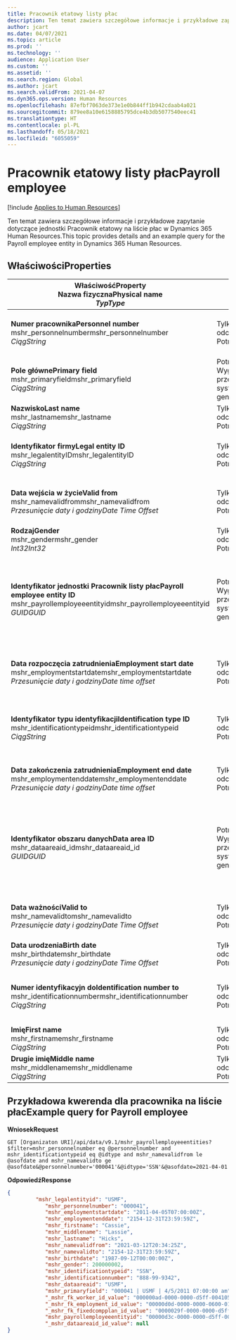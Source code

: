 ```yaml
---
title: Pracownik etatowy listy płac
description: Ten temat zawiera szczegółowe informacje i przykładowe zapytanie dotyczące jednostki Pracownik etatowy na liście płac w Dynamics 365 Human Resources.
author: jcart
ms.date: 04/07/2021
ms.topic: article
ms.prod: ''
ms.technology: ''
audience: Application User
ms.custom: ''
ms.assetid: ''
ms.search.region: Global
ms.author: jcart
ms.search.validFrom: 2021-04-07
ms.dyn365.ops.version: Human Resources
ms.openlocfilehash: 87efbf7063de373e1e0b844ff1b942cdaab4a021
ms.sourcegitcommit: 879ee8a10e6158885795dce4b3db5077540eec41
ms.translationtype: HT
ms.contentlocale: pl-PL
ms.lasthandoff: 05/18/2021
ms.locfileid: "6055059"
---
```

# <a name="payroll-employee"></a><span data-ttu-id="f3959-103">Pracownik etatowy listy płac</span><span class="sxs-lookup"><span data-stu-id="f3959-103">Payroll employee</span></span>

[!include [Applies to Human Resources](../includes/applies-to-hr.md)]

<span data-ttu-id="f3959-104">Ten temat zawiera szczegółowe informacje i przykładowe zapytanie dotyczące jednostki Pracownik etatowy na liście płac w Dynamics 365 Human Resources.</span><span class="sxs-lookup"><span data-stu-id="f3959-104">This topic provides details and an example query for the Payroll employee entity in Dynamics 365 Human Resources.</span></span>

## <a name="properties"></a><span data-ttu-id="f3959-105">Właściwości</span><span class="sxs-lookup"><span data-stu-id="f3959-105">Properties</span></span>

| <span data-ttu-id="f3959-106">Właściwość</span><span class="sxs-lookup"><span data-stu-id="f3959-106">Property</span></span><br><span data-ttu-id="f3959-107">**Nazwa fizyczna**</span><span class="sxs-lookup"><span data-stu-id="f3959-107">**Physical name**</span></span><br><span data-ttu-id="f3959-108">**_Typ_**</span><span class="sxs-lookup"><span data-stu-id="f3959-108">**_Type_**</span></span> | <span data-ttu-id="f3959-109">Użycie</span><span class="sxs-lookup"><span data-stu-id="f3959-109">Use</span></span> | <span data-ttu-id="f3959-110">opis</span><span class="sxs-lookup"><span data-stu-id="f3959-110">Description</span></span> |
| --- | --- | --- |
| <span data-ttu-id="f3959-111">**Numer pracownika**</span><span class="sxs-lookup"><span data-stu-id="f3959-111">**Personnel number**</span></span><br><span data-ttu-id="f3959-112">mshr_personnelnumber</span><span class="sxs-lookup"><span data-stu-id="f3959-112">mshr_personnelnumber</span></span><br><span data-ttu-id="f3959-113">*Ciąg*</span><span class="sxs-lookup"><span data-stu-id="f3959-113">*String*</span></span> | <span data-ttu-id="f3959-114">Tylko do odczytu</span><span class="sxs-lookup"><span data-stu-id="f3959-114">Read-only</span></span><br><span data-ttu-id="f3959-115">Potrzebne</span><span class="sxs-lookup"><span data-stu-id="f3959-115">Required</span></span> | <span data-ttu-id="f3959-116">Unikalny numer personelu pracownika.</span><span class="sxs-lookup"><span data-stu-id="f3959-116">The employee's unique personnel number.</span></span> |
| <span data-ttu-id="f3959-117">**Pole główne**</span><span class="sxs-lookup"><span data-stu-id="f3959-117">**Primary field**</span></span><br><span data-ttu-id="f3959-118">mshr_primaryfield</span><span class="sxs-lookup"><span data-stu-id="f3959-118">mshr_primaryfield</span></span><br><span data-ttu-id="f3959-119">*Ciąg*</span><span class="sxs-lookup"><span data-stu-id="f3959-119">*String*</span></span> | <span data-ttu-id="f3959-120">Potrzebne</span><span class="sxs-lookup"><span data-stu-id="f3959-120">Required</span></span><br><span data-ttu-id="f3959-121">Wygenerowany przez system</span><span class="sxs-lookup"><span data-stu-id="f3959-121">System generated</span></span> |  |
| <span data-ttu-id="f3959-122">**Nazwisko**</span><span class="sxs-lookup"><span data-stu-id="f3959-122">**Last name**</span></span><br><span data-ttu-id="f3959-123">mshr_lastname</span><span class="sxs-lookup"><span data-stu-id="f3959-123">mshr_lastname</span></span><br><span data-ttu-id="f3959-124">*Ciąg*</span><span class="sxs-lookup"><span data-stu-id="f3959-124">*String*</span></span> | <span data-ttu-id="f3959-125">Tylko do odczytu</span><span class="sxs-lookup"><span data-stu-id="f3959-125">Read only</span></span><br><span data-ttu-id="f3959-126">Potrzebne</span><span class="sxs-lookup"><span data-stu-id="f3959-126">Required</span></span> | <span data-ttu-id="f3959-127">Nazwisko pracownika.</span><span class="sxs-lookup"><span data-stu-id="f3959-127">Employee last name.</span></span> |
| <span data-ttu-id="f3959-128">**Identyfikator firmy**</span><span class="sxs-lookup"><span data-stu-id="f3959-128">**Legal entity ID**</span></span><br><span data-ttu-id="f3959-129">mshr_legalentityID</span><span class="sxs-lookup"><span data-stu-id="f3959-129">mshr_legalentityID</span></span><br><span data-ttu-id="f3959-130">*Ciąg*</span><span class="sxs-lookup"><span data-stu-id="f3959-130">*String*</span></span> | <span data-ttu-id="f3959-131">Tylko do odczytu</span><span class="sxs-lookup"><span data-stu-id="f3959-131">Read-only</span></span><br><span data-ttu-id="f3959-132">Potrzebne</span><span class="sxs-lookup"><span data-stu-id="f3959-132">Required</span></span> | <span data-ttu-id="f3959-133">Określa osobę prawną (firmę).</span><span class="sxs-lookup"><span data-stu-id="f3959-133">Specifies the legal entity (company).</span></span> |
| <span data-ttu-id="f3959-134">**Data wejścia w życie**</span><span class="sxs-lookup"><span data-stu-id="f3959-134">**Valid from**</span></span><br><span data-ttu-id="f3959-135">mshr_namevalidfrom</span><span class="sxs-lookup"><span data-stu-id="f3959-135">mshr_namevalidfrom</span></span><br><span data-ttu-id="f3959-136">*Przesunięcie daty i godziny*</span><span class="sxs-lookup"><span data-stu-id="f3959-136">*Date Time Offset*</span></span> | <span data-ttu-id="f3959-137">Tylko do odczytu</span><span class="sxs-lookup"><span data-stu-id="f3959-137">Read-only</span></span> <br><span data-ttu-id="f3959-138">Potrzebne</span><span class="sxs-lookup"><span data-stu-id="f3959-138">Required</span></span> | <span data-ttu-id="f3959-139">Data, od której ważne są informacje o pracowniku.</span><span class="sxs-lookup"><span data-stu-id="f3959-139">Date the employee information is valid from.</span></span>  |
| <span data-ttu-id="f3959-140">**Rodzaj**</span><span class="sxs-lookup"><span data-stu-id="f3959-140">**Gender**</span></span><br><span data-ttu-id="f3959-141">mshr_gender</span><span class="sxs-lookup"><span data-stu-id="f3959-141">mshr_gender</span></span><br><span data-ttu-id="f3959-142">*Int32*</span><span class="sxs-lookup"><span data-stu-id="f3959-142">*Int32*</span></span> | <span data-ttu-id="f3959-143">Tylko do odczytu</span><span class="sxs-lookup"><span data-stu-id="f3959-143">Read-only</span></span><br><span data-ttu-id="f3959-144">Potrzebne</span><span class="sxs-lookup"><span data-stu-id="f3959-144">Required</span></span> | <span data-ttu-id="f3959-145">Płeć pracownika.</span><span class="sxs-lookup"><span data-stu-id="f3959-145">The employee's gender.</span></span> |
| <span data-ttu-id="f3959-146">**Identyfikator jednostki Pracownik listy płac**</span><span class="sxs-lookup"><span data-stu-id="f3959-146">**Payroll employee entity ID**</span></span><br><span data-ttu-id="f3959-147">mshr_payrollemployeeentityid</span><span class="sxs-lookup"><span data-stu-id="f3959-147">mshr_payrollemployeeentityid</span></span><br><span data-ttu-id="f3959-148">*GUID*</span><span class="sxs-lookup"><span data-stu-id="f3959-148">*GUID*</span></span> | <span data-ttu-id="f3959-149">Potrzebne</span><span class="sxs-lookup"><span data-stu-id="f3959-149">Required</span></span><br><span data-ttu-id="f3959-150">Wygenerowany przez system</span><span class="sxs-lookup"><span data-stu-id="f3959-150">System generated</span></span> | <span data-ttu-id="f3959-151">Wygenerowana przez system wartość identyfikatora GUID w celu unikatowego zidentyfikowania pracownika.</span><span class="sxs-lookup"><span data-stu-id="f3959-151">A system-generated GUID value to uniquely identify the employee.</span></span> |
| <span data-ttu-id="f3959-152">**Data rozpoczęcia zatrudnienia**</span><span class="sxs-lookup"><span data-stu-id="f3959-152">**Employment start date**</span></span><br><span data-ttu-id="f3959-153">mshr_employmentstartdate</span><span class="sxs-lookup"><span data-stu-id="f3959-153">mshr_employmentstartdate</span></span><br><span data-ttu-id="f3959-154">*Przesunięcie daty i godziny*</span><span class="sxs-lookup"><span data-stu-id="f3959-154">*Date time offset*</span></span> | <span data-ttu-id="f3959-155">Tylko do odczytu</span><span class="sxs-lookup"><span data-stu-id="f3959-155">Read-only</span></span><br><span data-ttu-id="f3959-156">Potrzebne</span><span class="sxs-lookup"><span data-stu-id="f3959-156">Required</span></span> | <span data-ttu-id="f3959-157">Data rozpoczęcia zatrudnienia pracownika.</span><span class="sxs-lookup"><span data-stu-id="f3959-157">The start date of the employee's employment.</span></span> |
| <span data-ttu-id="f3959-158">**Identyfikator typu identyfikacji**</span><span class="sxs-lookup"><span data-stu-id="f3959-158">**Identification type ID**</span></span><br><span data-ttu-id="f3959-159">mshr_identificationtypeid</span><span class="sxs-lookup"><span data-stu-id="f3959-159">mshr_identificationtypeid</span></span><br><span data-ttu-id="f3959-160">*Ciąg*</span><span class="sxs-lookup"><span data-stu-id="f3959-160">*String*</span></span> |<span data-ttu-id="f3959-161">Tylko do odczytu</span><span class="sxs-lookup"><span data-stu-id="f3959-161">Read-only</span></span><br><span data-ttu-id="f3959-162">Potrzebne</span><span class="sxs-lookup"><span data-stu-id="f3959-162">Required</span></span> | <span data-ttu-id="f3959-163">Typ identyfikacji zdefiniowany dla pracownika.</span><span class="sxs-lookup"><span data-stu-id="f3959-163">The identification type defined for the employee.</span></span> |
| <span data-ttu-id="f3959-164">**Data zakończenia zatrudnienia**</span><span class="sxs-lookup"><span data-stu-id="f3959-164">**Employment end date**</span></span><br><span data-ttu-id="f3959-165">mshr_employmentenddate</span><span class="sxs-lookup"><span data-stu-id="f3959-165">mshr_employmentenddate</span></span><br><span data-ttu-id="f3959-166">*Przesunięcie daty i godziny*</span><span class="sxs-lookup"><span data-stu-id="f3959-166">*Date time offset*</span></span> | <span data-ttu-id="f3959-167">Tylko do odczytu</span><span class="sxs-lookup"><span data-stu-id="f3959-167">Read-only</span></span><br><span data-ttu-id="f3959-168">Potrzebne</span><span class="sxs-lookup"><span data-stu-id="f3959-168">Required</span></span> |<span data-ttu-id="f3959-169">Data zakończenia zatrudnienia pracownika.</span><span class="sxs-lookup"><span data-stu-id="f3959-169">The end of the employee's employment.</span></span>  |
| <span data-ttu-id="f3959-170">**Identyfikator obszaru danych**</span><span class="sxs-lookup"><span data-stu-id="f3959-170">**Data area ID**</span></span><br><span data-ttu-id="f3959-171">mshr_dataareaid_id</span><span class="sxs-lookup"><span data-stu-id="f3959-171">mshr_dataareaid_id</span></span><br><span data-ttu-id="f3959-172">*GUID*</span><span class="sxs-lookup"><span data-stu-id="f3959-172">*GUID*</span></span> | <span data-ttu-id="f3959-173">Potrzebne</span><span class="sxs-lookup"><span data-stu-id="f3959-173">Required</span></span> <br><span data-ttu-id="f3959-174">Wygenerowany przez system</span><span class="sxs-lookup"><span data-stu-id="f3959-174">System generated</span></span> | <span data-ttu-id="f3959-175">Wygenerowana przez system wartość identyfikatora GUID identyfikująca osobę prawną (firmę).</span><span class="sxs-lookup"><span data-stu-id="f3959-175">System-generated GUID value identifying the legal entity (company).</span></span> |
| <span data-ttu-id="f3959-176">**Data ważności**</span><span class="sxs-lookup"><span data-stu-id="f3959-176">**Valid to**</span></span><br><span data-ttu-id="f3959-177">mshr_namevalidto</span><span class="sxs-lookup"><span data-stu-id="f3959-177">mshr_namevalidto</span></span><br><span data-ttu-id="f3959-178">*Przesunięcie daty i godziny*</span><span class="sxs-lookup"><span data-stu-id="f3959-178">*Date Time Offset*</span></span> |  <span data-ttu-id="f3959-179">Tylko do odczytu</span><span class="sxs-lookup"><span data-stu-id="f3959-179">Read-only</span></span><br><span data-ttu-id="f3959-180">Potrzebne</span><span class="sxs-lookup"><span data-stu-id="f3959-180">Required</span></span> | <span data-ttu-id="f3959-181">Data, do której ważne są informacje o pracowniku.</span><span class="sxs-lookup"><span data-stu-id="f3959-181">Date the employee information is valid to.</span></span> |
| <span data-ttu-id="f3959-182">**Data urodzenia**</span><span class="sxs-lookup"><span data-stu-id="f3959-182">**Birth date**</span></span><br><span data-ttu-id="f3959-183">mshr_birthdate</span><span class="sxs-lookup"><span data-stu-id="f3959-183">mshr_birthdate</span></span><br><span data-ttu-id="f3959-184">*Przesunięcie daty i godziny*</span><span class="sxs-lookup"><span data-stu-id="f3959-184">*Date Time Offset*</span></span> | <span data-ttu-id="f3959-185">Tylko do odczytu</span><span class="sxs-lookup"><span data-stu-id="f3959-185">Read-only</span></span> <br><span data-ttu-id="f3959-186">Potrzebne</span><span class="sxs-lookup"><span data-stu-id="f3959-186">Required</span></span> | <span data-ttu-id="f3959-187">Data urodzenia pracownika</span><span class="sxs-lookup"><span data-stu-id="f3959-187">The employee's birth date</span></span> |
| <span data-ttu-id="f3959-188">**Numer identyfikacyjn do**</span><span class="sxs-lookup"><span data-stu-id="f3959-188">**Identification number to**</span></span><br><span data-ttu-id="f3959-189">mshr_identificationnumber</span><span class="sxs-lookup"><span data-stu-id="f3959-189">mshr_identificationnumber</span></span><br><span data-ttu-id="f3959-190">*Ciąg*</span><span class="sxs-lookup"><span data-stu-id="f3959-190">*String*</span></span> | <span data-ttu-id="f3959-191">Tylko do odczytu</span><span class="sxs-lookup"><span data-stu-id="f3959-191">Read-only</span></span> <br><span data-ttu-id="f3959-192">Potrzebne</span><span class="sxs-lookup"><span data-stu-id="f3959-192">Required</span></span> |<span data-ttu-id="f3959-193">Numer identyfikacji zdefiniowany dla pracownika.</span><span class="sxs-lookup"><span data-stu-id="f3959-193">The identification number defined for the employee.</span></span>  |
| <span data-ttu-id="f3959-194">**Imię**</span><span class="sxs-lookup"><span data-stu-id="f3959-194">**First name**</span></span><br><span data-ttu-id="f3959-195">mshr_firstname</span><span class="sxs-lookup"><span data-stu-id="f3959-195">mshr_firstname</span></span><br><span data-ttu-id="f3959-196">*Ciąg*</span><span class="sxs-lookup"><span data-stu-id="f3959-196">*String*</span></span> | <span data-ttu-id="f3959-197">Tylko do odczytu</span><span class="sxs-lookup"><span data-stu-id="f3959-197">Read-only</span></span><br><span data-ttu-id="f3959-198">Potrzebne</span><span class="sxs-lookup"><span data-stu-id="f3959-198">Required</span></span> | <span data-ttu-id="f3959-199">Imię pracownika.</span><span class="sxs-lookup"><span data-stu-id="f3959-199">Employee first name.</span></span> |
| <span data-ttu-id="f3959-200">**Drugie imię**</span><span class="sxs-lookup"><span data-stu-id="f3959-200">**Middle name**</span></span><br><span data-ttu-id="f3959-201">mshr_middlename</span><span class="sxs-lookup"><span data-stu-id="f3959-201">mshr_middlename</span></span><br><span data-ttu-id="f3959-202">*Ciąg*</span><span class="sxs-lookup"><span data-stu-id="f3959-202">*String*</span></span> | <span data-ttu-id="f3959-203">Tylko do odczytu</span><span class="sxs-lookup"><span data-stu-id="f3959-203">Read-only</span></span><br><span data-ttu-id="f3959-204">Potrzebne</span><span class="sxs-lookup"><span data-stu-id="f3959-204">Required</span></span> |<span data-ttu-id="f3959-205">Drugie imię pracownika.</span><span class="sxs-lookup"><span data-stu-id="f3959-205">Employee middle name.</span></span>  |

## <a name="example-query-for-payroll-employee"></a><span data-ttu-id="f3959-206">Przykładowa kwerenda dla pracownika na liście płac</span><span class="sxs-lookup"><span data-stu-id="f3959-206">Example query for Payroll employee</span></span>

<span data-ttu-id="f3959-207">**Wniosek**</span><span class="sxs-lookup"><span data-stu-id="f3959-207">**Request**</span></span>

```http
GET [Organizaton URI]/api/data/v9.1/mshr_payrollemployeeentities?$filter=mshr_personnelnumber eq @personnelnumber and mshr_identificationtypeid eq @idtype and mshr_namevalidfrom le @asofdate and mshr_namevalidto ge @asofdate&@personnelnumber='000041'&@idtype='SSN'&@asofdate=2021-04-01
```

<span data-ttu-id="f3959-208">**Odpowiedź**</span><span class="sxs-lookup"><span data-stu-id="f3959-208">**Response**</span></span>

```json
{
         "mshr_legalentityid": "USMF",
            "mshr_personnelnumber": "000041",
            "mshr_employmentstartdate": "2011-04-05T07:00:00Z",
            "mshr_employmentenddate": "2154-12-31T23:59:59Z",
            "mshr_firstname": "Cassie",
            "mshr_middlename": "Lassie",
            "mshr_lastname": "Hicks",
            "mshr_namevalidfrom": "2021-03-12T20:34:25Z",
            "mshr_namevalidto": "2154-12-31T23:59:59Z",
            "mshr_birthdate": "1987-09-12T00:00:00Z",
            "mshr_gender": 200000002,
            "mshr_identificationtypeid": "SSN",
            "mshr_identificationnumber": "888-99-9342",
            "mshr_dataareaid": "USMF",
            "mshr_primaryfield": "000041 | USMF | 4/5/2011 07:00:00 am",
            "_mshr_fk_worker_id_value": "000000ad-0000-0000-d5ff-004105000000",
            "_mshr_fk_employment_id_value": "00000d0d-0000-0000-0600-014105000000",
            "_mshr_fk_fixedcompplan_id_value": "0000029f-0000-0000-d5ff-004105000000",
            "mshr_payrollemployeeentityid": "00000d3c-0000-0000-d5ff-004105000000",
            "_mshr_dataareaid_id_value": null
}
```
